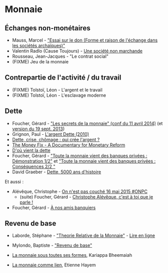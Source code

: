 # Monnaie

## Échanges non-monétaires

- <i class="fa fa-book"></i> 
  Mauss, Marcel -
  ["Essai sur le don (Forme et raison de l'échange dans les sociétés archaïques)"](
  https://www.goodreads.com/book/show/24225683-essai-sur-le-don)
- <i class="fa fa-film"></i> 
  Valentin Radlo (Cause Toujours) - 
  [Une société non marchande](https://www.youtube.com/watch?v=aeH5YxC5b8E)
- <i class="fa fa-book"></i> 
  Rousseau, Jean-Jacques - "Le contrat social"
- <i class="fa fa-map"></i> 
  (FIXME) Jeu de la monnaie

## Contrepartie de l'activité / du travail

- <i class="fa fa-book"></i> 
  (FIXME) Tolstoï, Léon - L'argent et le travail
- <i class="fa fa-book"></i> 
  (FIXME) Tolstoï, Léon - L'esclavage moderne

## Dette

- <i class="fa fa-film"></i> 
  Foucher, Gérard - 
  ["Les secrets de la monnaie" (conf du 11 avril 2014)](https://www.youtube.com/watch?v=HraXC6eX-PQ) 
  (et [version du 19 sept. 2013](https://www.youtube.com/watch?v=R-Bg_B9OhPU))
- <i class="fa fa-film"></i> 
  Grignon, Paul - [L'argent Dette (2010)](https://www.youtube.com/watch?v=kgA2-bWXSN4)
- <i class="fa fa-film"></i> 
  [Dette, crise, chômage : qui crée l'argent ?](https://www.youtube.com/watch?v=syAkdb_TDyo)
- <i class="fa fa-film"></i> 
  [The Money Fix - A Documentary for Monetary Reform](https://www.youtube.com/watch?v=TwmM5Nb6hiE&yt%3Acc=on)
- <i class="fa fa-film"></i> 
  [D'où vient la dette](https://www.youtube.com/watch?v=CnNNYIgEfbw)
- <i class="fa fa-film"></i> 
  Foucher, Gérard - ["Toute la monnaie vient des banques privées : Démonstration 1/2"](https://www.youtube.com/watch?v=WVVyHkSYKvA) 
  et ["Toute la monnaie vient des banques privées : Conséquences 2/2 "](https://www.youtube.com/watch?v=pcQLrNlYudk)
- <i class="fa fa-book"></i> 
  David Graeber -
  [Dette, 5000 ans d'histoire](https://www.goodreads.com/book/show/18722464-dette-5000-ans-d-histoire)

Et aussi :

- <i class="fa fa-film"></i> 
  Alévêque, Christophe  - 
  [On n'est pas couché 16 mai 2015 #ONPC](https://www.youtube.com/watch?v=cJizpVzpOPQ) 
   - <i class="fa fa-film"></i> 
     (suite) Foucher, Gérard - 
     [Christophe Alévêque, c'est à toi que je parle !](https://www.youtube.com/watch?v=S7woYW1ETVU)
- <i class="fa fa-film"></i> 
  Foucher, Gérard - [À nos amis banquiers](https://www.youtube.com/watch?v=XD6ysTuT7gc)

## Revenu de base

- <i class="fa fa-book"></i> 
  Laborde, Stéphane - 
  ["Theorie Relative de la Monnaie"](https://www.goodreads.com/book/show/33849530-th-orie-relative-de-la-monnaie) - 
  [Lire en ligne](http://trm.creationmonetaire.info/)

- <i class="fa fa-film"></i> 
  Mylondo, Baptiste - 
  ["Revenu de base"](https://www.youtube.com/watch?v=DSDMLP8ifS0)
* <i class="fa fa-film"></i> 
  
  [La monnaie sous toutes ses formes](https://www.youtube.com/watch?v=Hxetm_vtN1w), Kariappa Bheemaiah

* <i class="fa fa-film"></i>
  
   [La monnaie comme lien](https://www.youtube.com/watch?v=7DDGrERfYaE), Etienne Hayem


